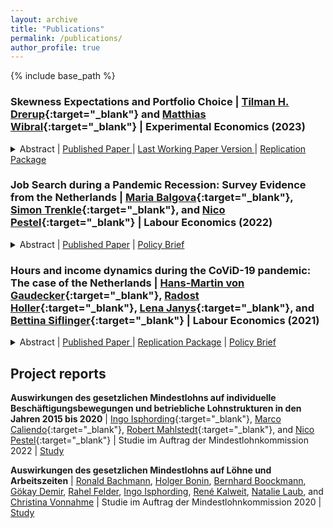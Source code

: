 ```yaml
---
layout: archive
title: "Publications"
permalink: /publications/
author_profile: true
---
```


{% include base_path %}

### Skewness Expectations and Portfolio Choice | [Tilman H. Drerup](https://sites.google.com/site/tdrerup/){:target="\_blank"} and [Matthias Wibral](https://www.maastrichtuniversity.nl/m.wibral){:target="\_blank"} | Experimental Economics (2023)
<details>
    <summary>
      Abstract | 
      <a  href="https://link.springer.com/article/10.1007/s10683-022-09780-9" role="button" target="_blank"> Published Paper </a> | 
      <a  href="https://papers.ssrn.com/sol3/papers.cfm?abstract_id=2810940" role="button" target="_blank"> Last Working Paper Version </a> | 
      <a  href="https://doi.org/10.5281/zenodo.7114350" role="button" target="_blank"> Replication Package </a>
    </summary>
    Many models of investor behavior predict that investors prefer assets that they believe to have positively skewed return distributions. We elicit detailed return expectations for a broad index fund and a single stock in a representative sample of the Dutch population. The data show substantial heterogeneity in individuals' skewness expectations of which only very little is captured by sociodemographics. Across assets, most respondents expect a higher variance and skewness for the individual stock compared to the index fund. Portfolio allocations increase with the skewness of respondents' return expectations for the respective asset, controlling for other moments of a respondent's expectations.
  </details>

### Job Search during a Pandemic Recession: Survey Evidence from the Netherlands | [Maria Balgova](https://sites.google.com/view/mariabalgova){:target="\_blank"}, [Simon Trenkle](https://www.iza.org/person/24066/simon-trenkle){:target="\_blank"}, and [Nico Pestel](https://sites.google.com/site/pestelecon/){:target="\_blank"} | Labour Economics (2022)

<details>
  <summary>
    Abstract | 
    <a  href="https://www.sciencedirect.com/science/article/abs/pii/S0927537122000355" role="button" target="_blank">Published Paper</a> |
    <a  href="https://wol.iza.org/opinions/job-search-during-a-pandemic-recession" role="button" target="_blank">Policy Brief</a>

  </summary>
  This paper studies job search behavior in the midst of a pandemic recession. We use long-running panel data from the Netherlands (LISS) and complement the core survey with our own COVID-specific module, conducted in June 2020, surveying job search effort of employed as well as unemployed respondents. We estimate an empirical model of job search over the business cycle over the period 2008–2019 to explore the gap between predicted and actual job search behavior in 2020. We find that job search during the pandemic recession differs strongly from previous downturns. The unemployed search significantly less than what we would normally observe during a recession of this size. For the employed, the propensity to search is even greater than what we would expect, but those who do search make significantly fewer job applications. Expectations about the duration of the pandemic seem to play a key role in explaining job search effort for the unemployed in 2020. Furthermore, employed individuals whose work situation has been affected by COVID-19 are searching more actively for a new job.
</details>

### Hours and income dynamics during the CoViD-19 pandemic: The case of the Netherlands | [Hans-Martin von Gaudecker](https://www.wiwi.uni-bonn.de/gaudecker){:target="\_blank"}, [Radost Holler](https://sites.google.com/view/radostholler){:target="\_blank"}, [Lena Janys](https://sites.google.com/site/janyslena/){:target="\_blank"}, and [Bettina Siflinger](https://sites.google.com/site/bettinasiflinger/){:target="\_blank"} | Labour Economics (2021)

<details>
    <summary>
      Abstract | 
      <a  href="https://www.sciencedirect.com/science/article/pii/S0927537121000907" role="button" target="_blank"> Published Paper </a> | 
      <a  href="https://github.com/ChristianZimpelmann/replication-work-hours-covid" role="button" target="_blank">Replication Package</a> |
      <a  href="https://esb.nu/esb/20068498/ongelijkheid-in-arbeidsuren-en-inkomen-gedurende-het-eerste-jaar-van-de-coronapandemie" role="button" target="_blank">Policy Brief</a>
    </summary>    
    Using customized panel data spanning the entire year of 2020, we analyze the dynamics of working hours and household income across different stages of the Covid-19 pandemic. Similar to many other countries, during this period the Netherlands experienced a quick spread of the SARS-CoV-2 virus, adopted a set of fairly strict social distancing measures, gradually reopened, and imposed another lockdown to contain the second wave. We show that socio-economic status is strongly related to changes in working hours, especially when strict economic restrictions are in place. In contrast, household income is unaffected for all socio-economic groups. Examining the drivers of these observations, we find that pandemic-specific job characteristics (the ability to work from home and essential worker status) help explain the socio-economic gradient in total working hours. Household income is largely decoupled from shocks to working hours for employees. We provide suggestive evidence that large-scale labor hoarding schemes have helped insure employees against shocks to their employers.

    Supersedes: <a  href="https://www.iza.org/de/publications/dp/13623/labour-supply-during-lockdown-and-a-new-normal-the-case-of-the-netherlands" role="button" target="_blank">Labour supply during lockdown and a ``new normal'': The case of the Netherlands</a> and <a  href="https://covid-19.iza.org/publications/dp13158/" role="button" target="_blank">Labour Supply in the Early Stages of the COVID-19 Pandemic: Empirical Evidence on Hours, Home Office, and Expectations</a>

</details>

## Project reports

**Auswirkungen des gesetzlichen Mindestlohns auf individuelle Beschäftigungsbewegungen und betriebliche Lohnstrukturen in den Jahren 2015 bis 2020** &#124; [Ingo Isphording](https://sites.google.com/view/ingoeisphording/about-me){:target="\_blank"}, [Marco Caliendo](https://caliendo.de/){:target="\_blank"}, [Robert Mahlstedt](http://www.robertmahlstedt.com/){:target="\_blank"}, and [Nico Pestel](https://sites.google.com/site/pestelecon/){:target="\_blank"} &#124; Studie im Auftrag der Mindestlohnkommission 2022 &#124; <a  href="https://econpapers.repec.org/paper/izaizarrs/133.htm" role="button" target="_blank"> Study </a> 

**Auswirkungen des gesetzlichen Mindestlohns auf Löhne und Arbeitszeiten** &#124; [Ronald Bachmann](https://sites.google.com/view/website-ronald-bachmann), [Holger Bonin](https://www.iza.org/en/person/273/holger-bonin), [Bernhard Boockmann](https://www.iaw.edu/ueberuns/team/direktoren-geschaeftsfuehrung/bernhard-boockmann.html), [Gökay Demir](https://www.goekaydemir.com/), [Rahel Felder](https://wwz.unibas.ch/en/persons/felder-rahel/), [Ingo Isphording](https://sites.google.com/view/ingoeisphording/about-me), [René Kalweit](https://www.iaw.edu/ueberuns/team/wissenschaftliche-mitarbeiter-mitarbeiterinnen/ren%C3%A9-kalweit.html), [Natalie Laub](https://www.iaw.edu/ueberuns/team/wissenschaftliche-mitarbeiter-mitarbeiterinnen/natalie-laub.html), and [Christina Vonnahme](https://www.rwi-essen.de/rwi/team/person/christina-vonnahme) &#124; Studie im Auftrag der Mindestlohnkommission 2020 &#124; <a  href="https://www.econstor.eu/handle/10419/222998" role="button" target="_blank"> Study </a> 
